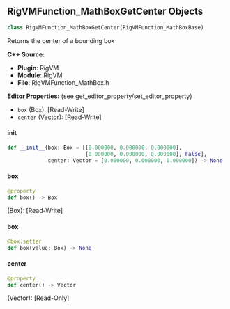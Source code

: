 ## RigVMFunction_MathBoxGetCenter Objects

```python
class RigVMFunction_MathBoxGetCenter(RigVMFunction_MathBoxBase)
```

Returns the center of a bounding box

**C++ Source:**

- **Plugin**: RigVM
- **Module**: RigVM
- **File**: RigVMFunction_MathBox.h

**Editor Properties:** (see get_editor_property/set_editor_property)

- ``box`` (Box):  [Read-Write]
- ``center`` (Vector):  [Read-Write]

<a id="unreal.RigVMFunction_MathBoxGetCenter.__init__"></a>

#### __init__

```python
def __init__(box: Box = [[0.000000, 0.000000, 0.000000],
                         [0.000000, 0.000000, 0.000000], False],
             center: Vector = [0.000000, 0.000000, 0.000000]) -> None
```

<a id="unreal.RigVMFunction_MathBoxGetCenter.box"></a>

#### box

```python
@property
def box() -> Box
```

(Box):  [Read-Write]

<a id="unreal.RigVMFunction_MathBoxGetCenter.box"></a>

#### box

```python
@box.setter
def box(value: Box) -> None
```

<a id="unreal.RigVMFunction_MathBoxGetCenter.center"></a>

#### center

```python
@property
def center() -> Vector
```

(Vector):  [Read-Only]

<a id="unreal.RigVMFunction_MathBoxGetSize"></a>